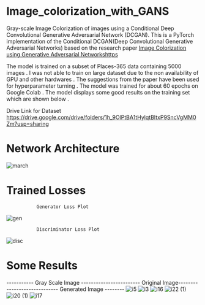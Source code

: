 # Image_colorization_with_GANS

Gray-scale Image Colorization of images using a Conditional Deep Convolutional Generative Adversarial Network (DCGAN). This is a PyTorch implementation of the Conditional DCGAN(Deep Convolutional Generative Adversarial Networks) based on the research paper [Image Colorization using Generative Adversarial Networkshttps](https://arxiv.org/pdf/1803.05400.pdf)

The model is trained on a subset of Places-365 data containing 5000 images . I was not able to train on large dataset due to the non availability of GPU and other hardwares . The suggestions from the paper have been used for hyperparameter turning . The model was trained for about 60 epochs on Google Colab . The model displays some good results on the training set which are shown below . 

Drive Link for Dataset https://drive.google.com/drive/folders/1h_9OlPtBA1tHylqtBItxP9SncVgMM0Zm?usp=sharing

# Network Architecture 
![march](https://user-images.githubusercontent.com/61914611/110186190-76b97280-7e3a-11eb-8d22-a2952047ee88.png)
# Trained Losses

               Generator Loss Plot
![gen](https://user-images.githubusercontent.com/61914611/110186791-57234980-7e3c-11eb-8411-a27825a0466a.png)
 
 
               Discriminator Loss Plot
![disc](https://user-images.githubusercontent.com/61914611/110186789-568ab300-7e3c-11eb-9c5b-7059887930c4.png)
               
# Some Results
----------- Gray Scale Image ------------------------ Original Image----------------------------- Generated Image --------
![i5](https://user-images.githubusercontent.com/61914611/110186455-52aa6100-7e3b-11eb-945b-726311e9fc0e.jpg)
![i3](https://user-images.githubusercontent.com/61914611/110186458-53db8e00-7e3b-11eb-867c-84eddbd62761.jpg)
![i16](https://user-images.githubusercontent.com/61914611/110186460-550cbb00-7e3b-11eb-8122-67a6d4a9932c.jpg)
![i22 (1)](https://user-images.githubusercontent.com/61914611/110186461-55a55180-7e3b-11eb-85cd-df520e8bed8f.jpg)
![i20 (1)](https://user-images.githubusercontent.com/61914611/110186462-56d67e80-7e3b-11eb-879d-a9b14f591846.jpg)
![i17](https://user-images.githubusercontent.com/61914611/110186463-576f1500-7e3b-11eb-9f8d-1f164071ad42.jpg)
